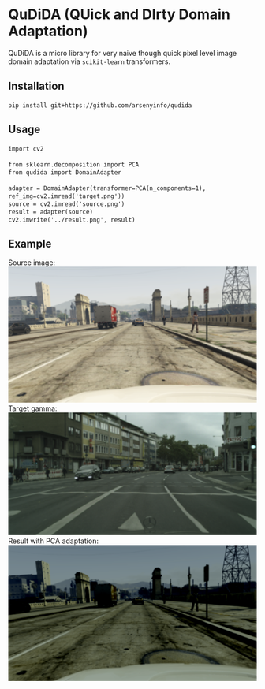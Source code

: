 # QuDiDA (QUick and DIrty Domain Adaptation)

QuDiDA is a micro library for very naive though quick pixel level image domain adaptation via `scikit-learn` transformers.

## Installation
```
pip install git+https://github.com/arsenyinfo/qudida
```

## Usage 
```
import cv2

from sklearn.decomposition import PCA
from qudida import DomainAdapter

adapter = DomainAdapter(transformer=PCA(n_components=1), ref_img=cv2.imread('target.png'))
source = cv2.imread('source.png')
result = adapter(source)
cv2.imwrite('../result.png', result)
```

## Example 
Source image: 
![source](source.png)
Target gamma:
![target](target.png)
Result with PCA adaptation:
![result](result.png)